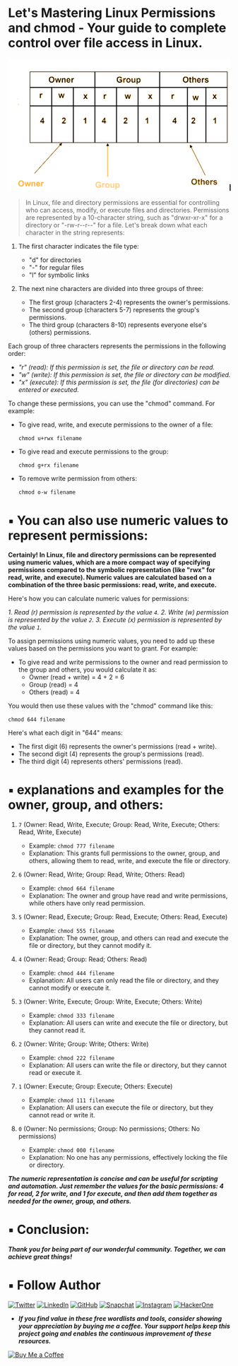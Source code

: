# Let's Mastering Linux Permissions and chmod - Your guide to complete control over file access in Linux.

<p align="center">
   <img src="https://github.com/bhavesh-pardhi/Chmod-Mastery/blob/main/image/chmod-linux-example-4.png"alt="Chmod">
</p>


> In Linux, file and directory permissions are essential for controlling who can access, modify, or execute files and directories. Permissions are represented by a 10-character string, such as "drwxr-xr-x" for a directory or "-rw-r--r--" for a file. Let's break down what each character in the string represents:


1. The first character indicates the file type:
   - "d" for directories
   - "-" for regular files
   - "l" for symbolic links


2. The next nine characters are divided into three groups of three:
   - The first group (characters 2-4) represents the owner's permissions.
   - The second group (characters 5-7) represents the group's permissions.
   - The third group (characters 8-10) represents everyone else's (others) permissions.


Each group of three characters represents the permissions in the following order:


- *"r" (read): If this permission is set, the file or directory can be read.*
- *"w" (write): If this permission is set, the file or directory can be modified.*
- *"x" (execute): If this permission is set, the file (for directories) can be entered or executed.*


To change these permissions, you can use the "chmod" command. For example:


- To give read, write, and execute permissions to the owner of a file:
  ```
  chmod u+rwx filename
  ```

- To give read and execute permissions to the group:
  ```
  chmod g+rx filename
  ```

- To remove write permission from others:
  ```
  chmod o-w filename
  ```

# ▪️ You can also use numeric values to represent permissions:


**Certainly! In Linux, file and directory permissions can be represented using numeric values, which are a more compact way of specifying permissions compared to the symbolic representation (like "rwx" for read, write, and execute). Numeric values are calculated based on a combination of the three basic permissions: read, write, and execute.**


Here's how you can calculate numeric values for permissions:


*1. Read (r) permission is represented by the value `4`.*
*2. Write (w) permission is represented by the value `2`.*
*3. Execute (x) permission is represented by the value `1`.*


To assign permissions using numeric values, you need to add up these values based on the permissions you want to grant. For example:


- To give read and write permissions to the owner and read permission to the group and others, you would calculate it as:
  - Owner (read + write) = 4 + 2 = 6
  - Group (read) = 4
  - Others (read) = 4


You would then use these values with the "chmod" command like this:

```
chmod 644 filename
```

Here's what each digit in "644" means:


- The first digit (6) represents the owner's permissions (read + write).
- The second digit (4) represents the group's permissions (read).
- The third digit (4) represents others' permissions (read).


# ▪️ explanations and examples for the owner, group, and others:


1. `7` (Owner: Read, Write, Execute; Group: Read, Write, Execute; Others: Read, Write, Execute)
   - Example: `chmod 777 filename`
   - Explanation: This grants full permissions to the owner, group, and others, allowing them to read, write, and execute the file or directory.


2. `6` (Owner: Read, Write; Group: Read, Write; Others: Read)
   - Example: `chmod 664 filename`
   - Explanation: The owner and group have read and write permissions, while others have only read permission.


3. `5` (Owner: Read, Execute; Group: Read, Execute; Others: Read, Execute)
   - Example: `chmod 555 filename`
   - Explanation: The owner, group, and others can read and execute the file or directory, but they cannot modify it.


4. `4` (Owner: Read; Group: Read; Others: Read)
   - Example: `chmod 444 filename`
   - Explanation: All users can only read the file or directory, and they cannot modify or execute it.


5. `3` (Owner: Write, Execute; Group: Write, Execute; Others: Write)
   - Example: `chmod 333 filename`
   - Explanation: All users can write and execute the file or directory, but they cannot read it.


6. `2` (Owner: Write; Group: Write; Others: Write)
   - Example: `chmod 222 filename`
   - Explanation: All users can write the file or directory, but they cannot read or execute it.


7. `1` (Owner: Execute; Group: Execute; Others: Execute)
   - Example: `chmod 111 filename`
   - Explanation: All users can execute the file or directory, but they cannot read or write it.


8. `0` (Owner: No permissions; Group: No permissions; Others: No permissions)
   - Example: `chmod 000 filename`
   - Explanation: No one has any permissions, effectively locking the file or directory.


***The numeric representation is concise and can be useful for scripting and automation. Just remember the values for the basic permissions: 4 for read, 2 for write, and 1 for execute, and then add them together as needed for the owner, group, and others.***


# ▪️ Conclusion:

***Thank you for being part of our wonderful community. Together, we can achieve great things!***

# ▪️ Follow Author

[![Twitter](https://img.shields.io/twitter/url?label=Twitter&logo=twitter&style=social&url=https%3A%2F%2Ftwitter.com%2FYourTwitterHandle)](https://twitter.com/Bhavesh_Pardhi_)
[![LinkedIn](https://img.shields.io/badge/LinkedIn--blue?style=social&logo=linkedin)](https://www.linkedin.com/in/bhavesh-pardhi-)
[![GitHub](https://img.shields.io/badge/GitHub--black?style=social&logo=github)](https://github.com/bhavesh-pardhi)
[![Snapchat](https://img.shields.io/badge/Snapchat--yellow?style=social&logo=snapchat)](https://www.snapchat.com/add/bhaveshpardhi0)
[![Instagram](https://img.shields.io/badge/Instagram--purple?style=social&logo=instagram)](https://www.instagram.com/bhavesh_pardhi_)
[![HackerOne](https://img.shields.io/badge/HackerOne--red?style=social&logo=hackerone)](https://hackerone.com/bhavesh_cxs)


- ***If you find value in these free wordlists and tools, consider showing your appreciation by buying me a coffee. Your support helps keep this project going and enables the continuous improvement of these resources.***

[![Buy Me a Coffee](https://img.shields.io/badge/Buy%20Me%20a%20Coffee-Support-orange?style=for-the-badge&logo=buy-me-a-coffee)](https://www.buymeacoffee.com/bhaveshpardhi)
